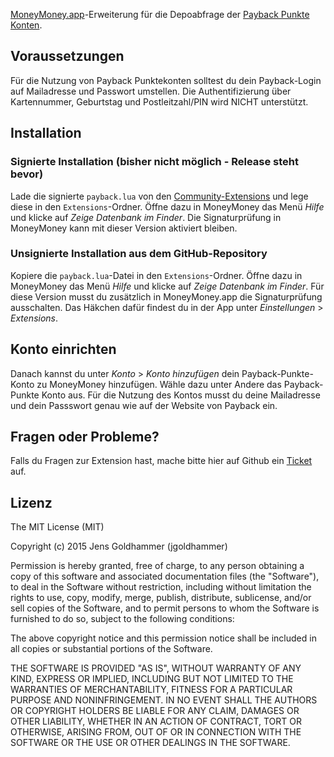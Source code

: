 [MoneyMoney.app](http://moneymoney-app.com)-Erweiterung für die Depoabfrage der [Payback Punkte Konten](https://www.payback.de/).

Voraussetzungen
----------------

Für die Nutzung von Payback Punktekonten solltest du dein Payback-Login auf Mailadresse und Passwort umstellen. Die Authentifizierung über Kartennummer, Geburtstag und Postleitzahl/PIN wird NICHT unterstützt.

Installation
------------
### Signierte Installation (bisher nicht möglich - Release steht bevor)

Lade die signierte `payback.lua` von den [Community-Extensions](http://moneymoney-app.com/extensions/) und lege diese in den `Extensions`-Ordner. Öffne dazu in MoneyMoney das Menü *Hilfe* und klicke auf *Zeige Datenbank im Finder*. Die Signaturprüfung in MoneyMoney kann mit dieser Version aktiviert bleiben.

### Unsignierte Installation aus dem GitHub-Repository

Kopiere die `payback.lua`-Datei in den `Extensions`-Ordner. Öffne dazu in MoneyMoney das Menü *Hilfe* und klicke auf *Zeige Datenbank im Finder*. Für diese Version musst du zusätzlich in MoneyMoney.app die Signaturprüfung ausschalten. Das Häkchen dafür findest du in der App unter *Einstellungen* > *Extensions*.

Konto einrichten
-------------------
Danach kannst du unter *Konto* > *Konto hinzufügen* dein Payback-Punkte-Konto zu MoneyMoney hinzufügen. Wähle dazu unter Andere das Payback-Punkte Konto aus.
Für die Nutzung des Kontos musst du deine Mailadresse und dein Passswort genau wie auf der Website von Payback ein.

Fragen oder Probleme?
---------------------

Falls du Fragen zur Extension hast, mache bitte hier auf Github ein [Ticket](https://github.com/jgoldhammer/moneymoney-payback/issues/new) auf.

Lizenz
------
The MIT License (MIT)

Copyright (c) 2015 Jens Goldhammer (jgoldhammer)

Permission is hereby granted, free of charge, to any person obtaining a copy
of this software and associated documentation files (the "Software"), to deal
in the Software without restriction, including without limitation the rights
to use, copy, modify, merge, publish, distribute, sublicense, and/or sell
copies of the Software, and to permit persons to whom the Software is
furnished to do so, subject to the following conditions:

The above copyright notice and this permission notice shall be included in all
copies or substantial portions of the Software.

THE SOFTWARE IS PROVIDED "AS IS", WITHOUT WARRANTY OF ANY KIND, EXPRESS OR
IMPLIED, INCLUDING BUT NOT LIMITED TO THE WARRANTIES OF MERCHANTABILITY,
FITNESS FOR A PARTICULAR PURPOSE AND NONINFRINGEMENT. IN NO EVENT SHALL THE
AUTHORS OR COPYRIGHT HOLDERS BE LIABLE FOR ANY CLAIM, DAMAGES OR OTHER
LIABILITY, WHETHER IN AN ACTION OF CONTRACT, TORT OR OTHERWISE, ARISING FROM,
OUT OF OR IN CONNECTION WITH THE SOFTWARE OR THE USE OR OTHER DEALINGS IN THE
SOFTWARE.
